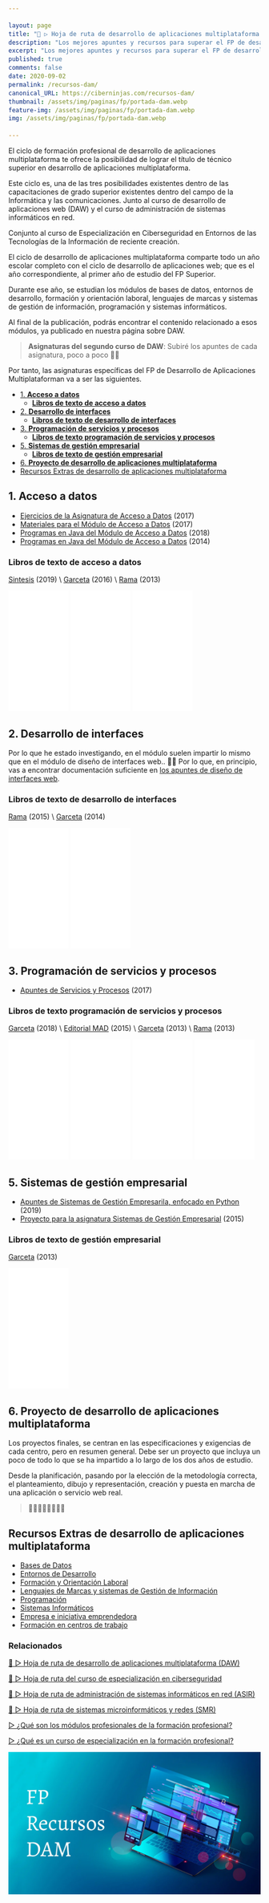 ```yaml
---

layout: page
title: "🥇 ▷ Hoja de ruta de desarrollo de aplicaciones multiplataforma (DAM) y recursos para el Ciclo Formativo Superior de Informática y Comunicaciones"
description: "Los mejores apuntes y recursos para superar el FP de desarrollo de aplicaciones multiplataforma."
excerpt: "Los mejores apuntes y recursos para superar el FP de desarrollo de aplicaciones multiplataforma."
published: true
comments: false
date: 2020-09-02
permalink: /recursos-dam/
canonical_URL: https://ciberninjas.com/recursos-dam/
thumbnail: /assets/img/paginas/fp/portada-dam.webp
feature-img: /assets/img/paginas/fp/portada-dam.webp
img: /assets/img/paginas/fp/portada-dam.webp

---
```


El ciclo de formación profesional de desarrollo de aplicaciones multiplataforma te ofrece la posibilidad de lograr el título de técnico superior en desarrollo de aplicaciones multiplataforma.

Este ciclo es, una de las tres posibilidades existentes dentro de las capacitaciones de grado superior existentes dentro del campo de la Informática y las comunicaciones. Junto al curso de desarrollo de aplicaciones web (DAW) y el curso de administración de sistemas informáticos en red.

Conjunto al curso de Especialización en Ciberseguridad en Entornos de las Tecnologías de la Información de reciente creación.

El ciclo de desarrollo de aplicaciones multiplataforma comparte todo un año escolar completo con el ciclo de desarrollo de aplicaciones web; que es el año correspondiente, al primer año de estudio del FP Superior.

Durante ese año, se estudian los módulos de bases de datos, entornos de desarrollo, formación y orientación laboral, lenguajes de marcas y sistemas de gestión de información, programación y sistemas informáticos.

Al final de la publicación, podrás encontrar el contenido relacionado a esos módulos, ya publicado en nuestra página sobre DAW.

> **Asignaturas del segundo curso de DAW**: Subiré los apuntes de cada asignatura, poco a poco 👷‍♂️

Por tanto, las asignaturas específicas del FP de Desarrollo de Aplicaciones Multiplataforman va a ser las siguientes.

- [1. **Acceso a datos**](#1-acceso-a-datos)
  - [**Libros de texto de acceso a datos**](#libros-de-texto-de-acceso-a-datos)
- [2. **Desarrollo de interfaces**](#2-desarrollo-de-interfaces)
  - [**Libros de texto de desarrollo de interfaces**](#libros-de-texto-de-desarrollo-de-interfaces)
- [3. **Programación de servicios y procesos**](#3-programación-de-servicios-y-procesos)
  - [**Libros de texto programación de servicios y procesos**](#libros-de-texto-programación-de-servicios-y-procesos)
- [5. **Sistemas de gestión empresarial**](#5-sistemas-de-gestión-empresarial)
  - [**Libros de texto de gestión empresarial**](#libros-de-texto-de-gestión-empresarial)
- [6. **Proyecto de desarrollo de aplicaciones multiplataforma**](#6-proyecto-de-desarrollo-de-aplicaciones-multiplataforma)
- [Recursos Extras de desarrollo de aplicaciones multiplataforma](#recursos-extras-de-desarrollo-de-aplicaciones-multiplataforma)

## 1. **Acceso a datos**

- [Ejercicios de la Asignatura de Acceso a Datos](https://github.com/SergioGarcia1989/sv2017-accesoADatos#sv2017-accesoadatos) (2017)
- [Materiales para el Módulo de Acceso a Datos](https://github.com/franlu/DAM-AD#acceso-a-datos) (2017)
- [Programas en Java del Módulo de Acceso a Datos](https://github.com/Jorgechue10/AccesoDatos#acceso-a-datos) (2018)
- [Programas en Java del Módulo de Acceso a Datos](https://github.com/afllm/AccesoDatos) (2014)

### **Libros de texto de acceso a datos**

[Sintesis](https://amzn.to/3cqQOzG) (2019) \ [Garceta](https://amzn.to/3hPFnm0) (2016) \ [Rama](https://amzn.to/3cjkvSX) (2013)

<iframe style="width:120px;height:240px;" marginwidth="0" marginheight="0" scrolling="no" frameborder="0" src="//rcm-eu.amazon-adsystem.com/e/cm?lt1=_blank&bc1=000000&IS2=1&bg1=FFFFFF&fc1=000000&lc1=0000FF&t=ciberninjas07-21&language=es_ES&o=30&p=8&l=as4&m=amazon&f=ifr&ref=as_ss_li_til&asins=8491713565&linkId=36649ad8cbf76dbab030e30a9ced1145"></iframe> <iframe style="width:120px;height:240px;" marginwidth="0" marginheight="0" scrolling="no" frameborder="0" src="//rcm-eu.amazon-adsystem.com/e/cm?lt1=_blank&bc1=000000&IS2=1&bg1=FFFFFF&fc1=000000&lc1=0000FF&t=ciberninjas07-21&language=es_ES&o=30&p=8&l=as4&m=amazon&f=ifr&ref=as_ss_li_til&asins=8416228604&linkId=fdd85037dfb6203dc217bf3529170fd5"></iframe> <iframe style="width:120px;height:240px;" marginwidth="0" marginheight="0" scrolling="no" frameborder="0" src="//rcm-eu.amazon-adsystem.com/e/cm?lt1=_blank&bc1=000000&IS2=1&bg1=FFFFFF&fc1=000000&lc1=0000FF&t=ciberninjas07-21&language=es_ES&o=30&p=8&l=as4&m=amazon&f=ifr&ref=as_ss_li_til&asins=849964239X&linkId=dd661dd0f5745105b6441eb95428065d"></iframe>

## 2. **Desarrollo de interfaces**

Por lo que he estado investigando, en el módulo suelen impartir lo mismo que en el módulo de diseño de interfaces web.. 🤷‍♂️ Por lo que, en principio, vas a encontrar documentación suficiente en [los apuntes de diseño de interfaces web](/recursos-daw/#7-diseño-de-interfaces-web "Recursos para el módulo de diseño de interfaces web").

### **Libros de texto de desarrollo de interfaces**

[Rama](https://amzn.to/2RLl3aV) (2015) \ [Garceta](https://amzn.to/2FNG4PT) (2014)

<iframe style="width:120px;height:240px;" marginwidth="0" marginheight="0" scrolling="no" frameborder="0" src="//rcm-eu.amazon-adsystem.com/e/cm?lt1=_blank&bc1=000000&IS2=1&bg1=FFFFFF&fc1=000000&lc1=0000FF&t=ciberninjas07-21&language=es_ES&o=30&p=8&l=as4&m=amazon&f=ifr&ref=as_ss_li_til&asins=8499645526&linkId=9479a20c9dd05207c0eecf6db697f76f"></iframe> <iframe style="width:120px;height:240px;" marginwidth="0" marginheight="0" scrolling="no" frameborder="0" src="//rcm-eu.amazon-adsystem.com/e/cm?lt1=_blank&bc1=000000&IS2=1&bg1=FFFFFF&fc1=000000&lc1=0000FF&t=ciberninjas07-21&language=es_ES&o=30&p=8&l=as4&m=amazon&f=ifr&ref=as_ss_li_til&asins=8415452985&linkId=2d9ee02ba074d7c5e080d3e164798d22"></iframe>

## 3. **Programación de servicios y procesos**

- [Apuntes de Servicios y Procesos](http://oscarmaestre.github.io/) (2017)

### **Libros de texto programación de servicios y procesos**

[Garceta](https://amzn.to/2SgSnXx) (2018) \ [Editorial MAD](https://amzn.to/3l67TBX) (2015) \ [Garceta](https://amzn.to/36nT1e1) (2013) \ [Rama](https://amzn.to/2GoKTPJ) (2013)

<iframe style="width:120px;height:240px;" marginwidth="0" marginheight="0" scrolling="no" frameborder="0" src="//rcm-eu.amazon-adsystem.com/e/cm?lt1=_blank&bc1=000000&IS2=1&bg1=FFFFFF&fc1=000000&lc1=0000FF&t=ciberninjas07-21&language=es_ES&o=30&p=8&l=as4&m=amazon&f=ifr&ref=as_ss_li_til&asins=8417289313&linkId=7a3c05f622f73fd4d6c9f734cece0eea"></iframe> <iframe style="width:120px;height:240px;" marginwidth="0" marginheight="0" scrolling="no" frameborder="0" src="//rcm-eu.amazon-adsystem.com/e/cm?lt1=_blank&bc1=000000&IS2=1&bg1=FFFFFF&fc1=000000&lc1=0000FF&t=ciberninjas07-21&language=es_ES&o=30&p=8&l=as4&m=amazon&f=ifr&ref=as_ss_li_til&asins=8415452616&linkId=a64641115d04c37ee3d2e8bc1a9e5e26"></iframe> <iframe style="width:120px;height:240px;" marginwidth="0" marginheight="0" scrolling="no" frameborder="0" src="//rcm-eu.amazon-adsystem.com/e/cm?lt1=_blank&bc1=000000&IS2=1&bg1=FFFFFF&fc1=000000&lc1=0000FF&t=ciberninjas07-21&language=es_ES&o=30&p=8&l=as4&m=amazon&f=ifr&ref=as_ss_li_til&asins=8490934142&linkId=08d0b5a916a009e1ccdb113513a570c4"></iframe> <iframe style="width:120px;height:240px;" marginwidth="0" marginheight="0" scrolling="no" frameborder="0" src="//rcm-eu.amazon-adsystem.com/e/cm?lt1=_blank&bc1=000000&IS2=1&bg1=FFFFFF&fc1=000000&lc1=0000FF&t=ciberninjas07-21&language=es_ES&o=30&p=8&l=as4&m=amazon&f=ifr&ref=as_ss_li_til&asins=8499642403&linkId=69e0753131ac08dfb23347939333a307"></iframe>

## 5. **Sistemas de gestión empresarial**

- [Apuntes de Sistemas de Gestión Empresarila, enfocado en Python](https://github.com/DanielTamargo/Apuntes-SGE-Python#apuntes-sge-python) (2019)
- [Proyecto para la asignatura Sistemas de Gestión Empresarial](https://github.com/metraroms/iesnervion-Kibra) (2015)

### **Libros de texto de gestión empresarial**

[Garceta](https://amzn.to/2GrFMhG) (2013)

<iframe style="width:120px;height:240px;" marginwidth="0" marginheight="0" scrolling="no" frameborder="0" src="//rcm-eu.amazon-adsystem.com/e/cm?lt1=_blank&bc1=000000&IS2=1&bg1=FFFFFF&fc1=000000&lc1=0000FF&t=ciberninjas07-21&language=es_ES&o=30&p=8&l=as4&m=amazon&f=ifr&ref=as_ss_li_til&asins=8415452624&linkId=ff01eedf3e5270cc88d24e911790208c"></iframe>

## 6. **Proyecto de desarrollo de aplicaciones multiplataforma**

Los proyectos finales, se centran en las especificaciones y exigencias de cada centro, pero en resumen general. Debe ser un proyecto que incluya un poco de todo lo que se ha impartido a lo largo de los dos años de estudio.

Desde la planificación, pasando por la elección de la metodología correcta, el planteamiento, dibujo y representación, creación y puesta en marcha de una aplicación o servicio web real.

> 👷‍♂️👷‍♂️👷‍♂️👷‍♂️

## Recursos Extras de desarrollo de aplicaciones multiplataforma

- [Bases de Datos](/recursos-daw/#1-bases-de-datos)
- [Entornos de Desarrollo](/recursos-daw/#2-entornos-de-desarrollo)
- [Formación y Orientación Laboral](/recursos-daw/#3-formación-y-orientación-laboral)
- [Lenguajes de Marcas y sistemas de Gestión de Información](/recursos-daw/#4-lenguajes-de-marcas-y-sistemas-de-gestión-de-información)
- [Programación](/recursos-daw/#5-programación)
- [Sistemas Informáticos](/recursos-daw/#6-sistemas-informáticos)
- [Empresa e iniciativa emprendedora](/recursos-daw/#8-empresa-e-iniciativa-emprendedora)
- [Formación en centros de trabajo](/recursos-daw/#13-formación-en-centros-de-trabajo)

### **Relacionados** <!-- omit in toc -->

[🥇 ▷ Hoja de ruta de desarrollo de aplicaciones multiplataforma (DAW)](/recursos-daw/)

[🥇 ▷ Hoja de ruta del curso de especialización en ciberseguridad](/recursos-fp-ciberseguridad/)

[🥇 ▷ Hoja de ruta de administración de sistemas informáticos en red (ASIR)](/recursos-asir/)

[🥇 ▷ Hoja de ruta de sistemas microinformáticos y redes (SMR)](/recursos-smr/)

[▷ ¿Qué son los módulos profesionales de la formación profesional?](/fp-modulos-formacion-profesional/)

[▷ ¿Qué es un curso de especialización en la formación profesional?](/fp-cursos-especializacion/)

![Hoja de ruta de desarrollo de aplicaciones multiplataforma (DAM) y recursos para el Ciclo Formativo Superior de Informática y Comunicaciones](/assets/img/paginas/fp/portada-dam.webp "Hoja de ruta de desarrollo de aplicaciones multiplataforma (DAM) y recursos para el Ciclo Formativo Superior de Informática y Comunicaciones")

<script type="application/ld+json">
{
  "@context": "https://schema.org/",
  "@type": "CreativeWork",
  "name": "Formación Profesional Desarrollo de Aplicaciones Multiplataforma",
  "learningResourceType": [
    "lesson plan",
    "learning activity"
    ],
  "audience": {
    "@type": "EducationalAudience",
    "educationalRole": "student"
  },
  "educationalLevel": {
    "@type": "DefinedTerm",
    "inDefinedTermSet": "Ciclo Formativo de Grado Superior",
    "name": "Desarrollo de Aplicaciones Multiplataforma",
    "url": "https://www.boe.es/boe/dias/2010/07/26/pdfs/BOE-A-2010-11888.pdf"
  },
  "url": "https://ciberninjas.com/recursos-dam/"
}
</script>